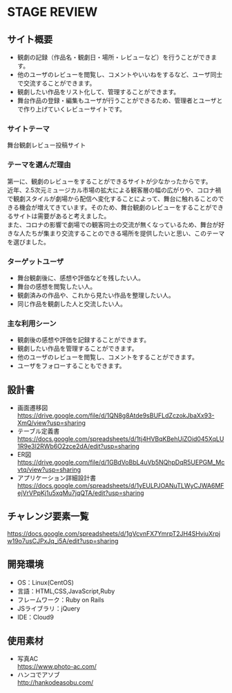 # STAGE REVIEW

## サイト概要
- 観劇の記録（作品名・観劇日・場所・レビューなど）を行うことができます。
- 他のユーザのレビューを閲覧し、コメントやいいねをするなど、ユーザ同士で交流することができます。
- 観劇したい作品をリスト化して、管理することができます。
- 舞台作品の登録・編集もユーザが行うことができるため、管理者とユーザとで作り上げていくレビューサイトです。

### サイトテーマ
舞台観劇レビュー投稿サイト

### テーマを選んだ理由
第一に、観劇のレビューをすることができるサイトが少なかったからです。  
近年、2.5次元ミュージカル市場の拡大による観客層の幅の広がりや、コロナ禍で観劇スタイルが劇場から配信へ変化することによって、舞台に触れることのできる機会が増えてきています。そのため、舞台観劇のレビューをすることができるサイトは需要があると考えました。  
また、コロナの影響で劇場での観客同士の交流が無くなっているため、舞台が好きな人たちが集まり交流することのできる場所を提供したいと思い、このテーマを選びました。

### ターゲットユーザ
- 舞台観劇後に、感想や評価などを残したい人。
- 舞台の感想を閲覧したい人。
- 観劇済みの作品や、これから見たい作品を整理したい人。
- 同じ作品を観劇した人と交流したい人。

### 主な利用シーン
- 観劇後の感想や評価を記録することができます。
- 観劇したい作品を管理することができます。
- 他のユーザのレビューを閲覧し、コメントをすることができます。
- ユーザをフォローすることもできます。

## 設計書
- 画面遷移図 <https://drive.google.com/file/d/1QN8g8Atde9sBUFLdZczokJbaXx93-XmQ/view?usp=sharing>
- テーブル定義書 <https://docs.google.com/spreadsheets/d/1tj4HVBqKBehUiZOid045XqLU1R9e3I2RWb6O2zce2dA/edit?usp=sharing>
- ER図 <https://drive.google.com/file/d/1GBdVoBbL4uVb5NQhpDqR5UEPGM_Mcvtq/view?usp=sharing>
- アプリケーション詳細設計書　<https://docs.google.com/spreadsheets/d/1yEULPJOANuTLWyCJWA6MFejVrVPpKj1u5xqMu7jqQTA/edit?usp=sharing>

## チャレンジ要素一覧
<https://docs.google.com/spreadsheets/d/1gVcvnFX7YmrpT2JH4SHvjuXrpjw19o7usCJPxJq_i5A/edit?usp=sharing>

## 開発環境
- OS：Linux(CentOS)
- 言語：HTML,CSS,JavaScript,Ruby
- フレームワーク：Ruby on Rails
- JSライブラリ：jQuery
- IDE：Cloud9

## 使用素材
- 写真AC</br>
<https://www.photo-ac.com/>
- ハンコでアソブ</br>
<http://hankodeasobu.com/>
